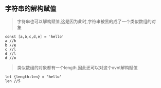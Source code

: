 ## 字符串的解构赋值
>字符串也可以解构赋值,这是因为此时,字符串被黑的成了一个类似数组的对象
```
const [a,b,c,d,e] = 'hello'
a //h
b //e
c //l
d //l
d //o
```
>类似数组的对象都有一个length,因此还可以对这个ovnt解构赋值
```
let {length:len} = 'hello'
len //5
```